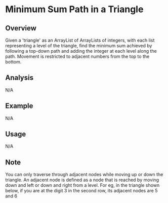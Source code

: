 # Minimum Sum Path in a Triangle

Overview
---
Given a 'triangle' as an ArrayList of ArrayLists of integers, with each list 
representing a level of the triangle, find the minimum sum achieved by 
following a top-down path and adding the integer at each level along 
the path. Movement is restricted to adjacent numbers from the top to 
the bottom.

Analysis
---
N/A

Example
---
N/A

Usage
---
N/A

Note
---

You can only traverse through adjacent nodes while moving up or down the 
triangle. An adjacent node is defined as a node that is reached by 
moving down and left or down and right from a level. For eg, in 
the triangle shown below, if you are at the digit 3 in the 
second row, its adjacent nodes are 5 and 6
